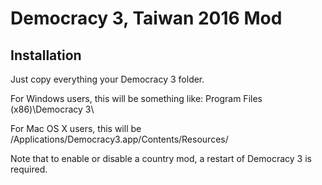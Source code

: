 # Democracy 3, Taiwan 2016 Mod

## Installation

Just copy everything your Democracy 3 folder.

For Windows users, this will be something like: Program Files (x86)\Democracy 3\

For Mac OS X users, this will be /Applications/Democracy3.app/Contents/Resources/

Note that to enable or disable a country mod, a restart of Democracy 3 is required.
